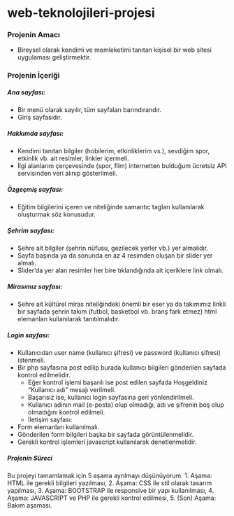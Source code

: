 # web-teknolojileri-projesi
###    Projenin Amacı
- Bireysel olarak kendimi ve memleketimi tanıtan kişisel bir web sitesi uygulaması geliştirmektir.
###   Projenin İçeriği
##### 	Ana sayfası:
-	Bir menü olarak sayılır, tüm sayfaları barındırandır.
-	Giriş sayfasıdır.
##### 	Hakkımda sayfası:
-	Kendimi tanıtan bilgiler (hobilerim, etkinliklerim vs.), sevdiğim spor, etkinlik vb. ait resimler, linkler içermeli.
-	İlgi alanlarım çerçevesinde (spor, film) internetten bulduğum ücretsiz API servisinden veri alınıp gösterilmeli.
##### 	Özgeçmiş sayfası:
-	Eğitim bilgilerini içeren ve niteliğinde samantıc tagları kullanılarak oluşturmak söz konusudur.
##### 	Şehrim sayfası:
-	Şehre ait bilgiler (şehrin nüfusu, gezilecek yerler vb.) yer almalıdır.
-	Sayfa başında ya da sonunda en az 4 resimden oluşan bir slider yer almalı.
-	Slider’da yer alan resimler her bire tıklandığında ait içeriklere link olmalı.
##### 	Mirasımız sayfası:
-	Şehre ait kültürel miras niteliğindeki önemli bir eser ya da takımımız linkli bir sayfada şehrin takım (futbol, basketbol vb. branş fark etmez) html elemanları kullanılarak tanıtılmalıdır.
##### 	Login sayfası:
-	Kullanıcıdan user name (kullanıcı şifresi) ve password (kullanıcı şifresi) istenmeli.
-	Bir php sayfasına post edilip burada kullanıcı bilgileri gönderilen sayfada kontrol edilmelidir.
    *	Eğer kontrol işlemi başarılı ise post edilen sayfada Hoşgeldiniz “Kullanıcı adı” mesajı verilmeli.
	  * Başarısız ise, kullanıcı login sayfasına geri yönlendirilmeli.
    *	Kullanıcı adının mail (e-posta) olup olmadığı, adı ve şifrenin boş olup olmadığını kontrol edilmeli. 
    *	İletişim sayfası:
-	Form elemanları kullanılmalı.
-	Gönderilen form bilgileri başka bir sayfada görüntülenmelidir.
-	Gerekli kontrol işlemleri javascript kullanılarak denetlenmelidir.
##### Projenin Süreci
Bu projeyi tamamlamak için 5 aşama ayrılmayı düşünüyorum.
    1.	Aşama: HTML ile gerekli bilgileri yazılması,
    2.	Aşama: CSS ile stil olarak tasarım yapılması,
    3.	Aşama: BOOTSTRAP ile responsive bir yapı kullanılması,
    4.	Aşama: JAVASCRİPT ve PHP ile gerekli kontrol edilmesi,
    5.	(Son) Aşama: Bakım aşaması.
